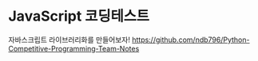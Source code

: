 # JavaScript 코딩테스트

자바스크립트 라이브러리화를 만들어보자!
<https://github.com/ndb796/Python-Competitive-Programming-Team-Notes>
